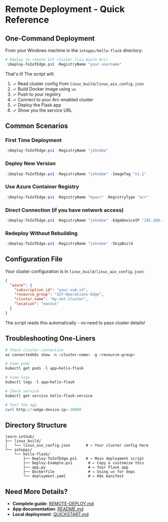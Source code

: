 # Remote Deployment - Quick Reference

## One-Command Deployment

From your Windows machine in the `iotopps/hello-flask` directory:

```powershell
# Deploy to remote IoT cluster (via Azure Arc)
.\Deploy-ToIoTEdge.ps1 -RegistryName "your-username"
```

That's it! The script will:
1. ✓ Read cluster config from `linux_build/linux_aio_config.json`
2. ✓ Build Docker image using `uv`
3. ✓ Push to your registry
4. ✓ Connect to your Arc-enabled cluster
5. ✓ Deploy the Flask app
6. ✓ Show you the service URL

## Common Scenarios

### First Time Deployment
```powershell
.\Deploy-ToIoTEdge.ps1 -RegistryName "johndoe"
```

### Deploy New Version
```powershell
.\Deploy-ToIoTEdge.ps1 -RegistryName "johndoe" -ImageTag "v1.1"
```

### Use Azure Container Registry
```powershell
.\Deploy-ToIoTEdge.ps1 -RegistryName "myacr" -RegistryType "acr"
```

### Direct Connection (if you have network access)
```powershell
.\Deploy-ToIoTEdge.ps1 -RegistryName "johndoe" -EdgeDeviceIP "192.168.1.100"
```

### Redeploy Without Rebuilding
```powershell
.\Deploy-ToIoTEdge.ps1 -RegistryName "johndoe" -SkipBuild
```

## Configuration File

Your cluster configuration is in `linux_build/linux_aio_config.json`:

```json
{
  "azure": {
    "subscription_id": "your-sub-id",
    "resource_group": "IoT-Operations-Edge",
    "cluster_name": "my-iot-cluster",
    "location": "eastus"
  }
}
```

The script reads this automatically - no need to pass cluster details!

## Troubleshooting One-Liners

```powershell
# Check cluster connection
az connectedk8s show -n <cluster-name> -g <resource-group>

# View pods
kubectl get pods -l app=hello-flask

# View logs
kubectl logs -l app=hello-flask

# Check service
kubectl get service hello-flask-service

# Test the app
curl http://<edge-device-ip>:30080
```

## Directory Structure
```
learn-iothub/
├── linux_build/
│   └── linux_aio_config.json       # ← Your cluster config here
└── iotopps/
    └── hello-flask/
        ├── Deploy-ToIoTEdge.ps1    # ← Main deployment script
        ├── Deploy-Example.ps1       # ← Copy & customize this
        ├── app.py                   # ← Your Flask app
        ├── Dockerfile               # ← Using uv for deps
        └── deployment.yaml          # ← K8s manifest
```

## Need More Details?

- **Complete guide**: [REMOTE-DEPLOY.md](REMOTE-DEPLOY.md)
- **App documentation**: [README.md](README.md)
- **Local deployment**: [QUICKSTART.md](QUICKSTART.md)
